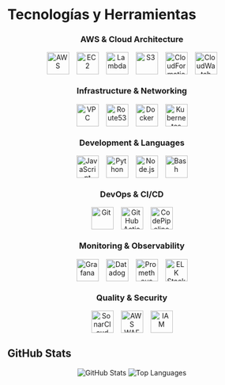# Tecnologías y Herramientas

<div align="center">
  <h3>AWS & Cloud Architecture</h3>
  <div style="display: flex; justify-content: center; gap: 15px; margin-bottom: 20px;">
    <img src="https://cdn.svgporn.com/logos/aws.svg" width="45" height="45" alt="AWS" title="Amazon Web Services"/>
    <img src="https://cdn.svgporn.com/logos/aws-ec2.svg" width="45" height="45" alt="EC2" title="Amazon EC2"/>
    <img src="https://cdn.svgporn.com/logos/aws-lambda.svg" width="45" height="45" alt="Lambda" title="AWS Lambda"/>
    <img src="https://cdn.svgporn.com/logos/aws-s3.svg" width="45" height="45" alt="S3" title="Amazon S3"/>
    <img src="https://cdn.svgporn.com/logos/aws-cloudformation.svg" width="45" height="45" alt="CloudFormation" title="AWS CloudFormation"/>
    <img src="https://cdn.svgporn.com/logos/aws-cloudwatch.svg" width="45" height="45" alt="CloudWatch" title="Amazon CloudWatch"/>
  </div>

  <h3>Infrastructure & Networking</h3>
  <div style="display: flex; justify-content: center; gap: 15px; margin-bottom: 20px;">
    <img src="https://cdn.svgporn.com/logos/aws-vpc.svg" width="45" height="45" alt="VPC" title="Amazon VPC"/>
    <img src="https://cdn.svgporn.com/logos/aws-route53.svg" width="45" height="45" alt="Route53" title="Amazon Route 53"/>
    <img src="https://cdn.svgporn.com/logos/docker-icon.svg" width="45" height="45" alt="Docker" title="Docker"/>
    <img src="https://cdn.svgporn.com/logos/kubernetes.svg" width="45" height="45" alt="Kubernetes" title="Kubernetes"/>
  </div>

  <h3>Development & Languages</h3>
  <div style="display: flex; justify-content: center; gap: 15px; margin-bottom: 20px;">
    <img src="https://cdn.svgporn.com/logos/javascript.svg" width="45" height="45" alt="JavaScript" title="JavaScript"/>
    <img src="https://cdn.svgporn.com/logos/python.svg" width="45" height="45" alt="Python" title="Python"/>
    <img src="https://cdn.svgporn.com/logos/nodejs-icon.svg" width="45" height="45" alt="Node.js" title="Node.js"/>
    <img src="https://cdn.svgporn.com/logos/bash-icon.svg" width="45" height="45" alt="Bash" title="Bash Scripting"/>
  </div>

  <h3>DevOps & CI/CD</h3>
  <div style="display: flex; justify-content: center; gap: 15px; margin-bottom: 20px;">
    <img src="https://cdn.svgporn.com/logos/git-icon.svg" width="45" height="45" alt="Git" title="Git"/>
    <img src="https://cdn.svgporn.com/logos/github-actions.svg" width="45" height="45" alt="GitHub Actions" title="GitHub Actions"/>
    <img src="https://cdn.svgporn.com/logos/aws-codepipeline.svg" width="45" height="45" alt="CodePipeline" title="AWS CodePipeline"/>
  </div>

  <h3>Monitoring & Observability</h3>
  <div style="display: flex; justify-content: center; gap: 15px; margin-bottom: 20px;">
    <img src="https://cdn.svgporn.com/logos/grafana.svg" width="45" height="45" alt="Grafana" title="Grafana"/>
    <img src="https://cdn.svgporn.com/logos/datadog.svg" width="45" height="45" alt="Datadog" title="Datadog"/>
    <img src="https://cdn.svgporn.com/logos/prometheus.svg" width="45" height="45" alt="Prometheus" title="Prometheus"/>
    <img src="https://cdn.svgporn.com/logos/elastic.svg" width="45" height="45" alt="ELK Stack" title="ELK Stack"/>
  </div>

  <h3>Quality & Security</h3>
  <div style="display: flex; justify-content: center; gap: 15px; margin-bottom: 20px;">
    <img src="https://cdn.svgporn.com/logos/sonarcloud-icon.svg" width="45" height="45" alt="SonarCloud" title="SonarCloud"/>
    <img src="https://cdn.svgporn.com/logos/aws-waf.svg" width="45" height="45" alt="AWS WAF" title="AWS WAF"/>
    <img src="https://cdn.svgporn.com/logos/aws-iam.svg" width="45" height="45" alt="IAM" title="AWS IAM"/>
  </div>
</div>

## GitHub Stats

<div align="center">
  <img src="https://github-readme-stats.vercel.app/api?username=t0maser&show_icons=true&theme=dark&hide_title=true&hide_border=true" alt="GitHub Stats" />
  <img src="https://github-readme-stats.vercel.app/api/top-langs/?username=t0maser&layout=compact&theme=dark&hide_border=true" alt="Top Languages" />
</div>
